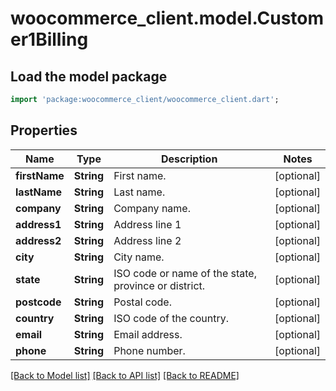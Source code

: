 # woocommerce_client.model.Customer1Billing

## Load the model package
```dart
import 'package:woocommerce_client/woocommerce_client.dart';
```

## Properties
Name | Type | Description | Notes
------------ | ------------- | ------------- | -------------
**firstName** | **String** | First name. | [optional] 
**lastName** | **String** | Last name. | [optional] 
**company** | **String** | Company name. | [optional] 
**address1** | **String** | Address line 1 | [optional] 
**address2** | **String** | Address line 2 | [optional] 
**city** | **String** | City name. | [optional] 
**state** | **String** | ISO code or name of the state, province or district. | [optional] 
**postcode** | **String** | Postal code. | [optional] 
**country** | **String** | ISO code of the country. | [optional] 
**email** | **String** | Email address. | [optional] 
**phone** | **String** | Phone number. | [optional] 

[[Back to Model list]](../README.md#documentation-for-models) [[Back to API list]](../README.md#documentation-for-api-endpoints) [[Back to README]](../README.md)


